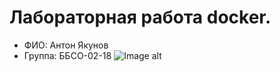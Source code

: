 # Лабораторная работа docker.
- ФИО: Антон Якунов
- Группа: ББСО-02-18
![Image alt](https://github.com/anton14072/os-labs/blob/master/docker/Screenshot.png)
